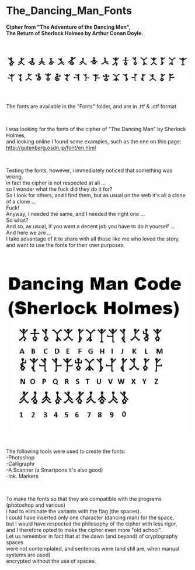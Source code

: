 # The_Dancing_Man_Fonts
<B>Cipher from "The Adventure of the Dancing Men", <br>The Return of Sherlock Holmes by Arthur Conan Doyle. </B>

<BR>   

![Alt text](https://raw.githubusercontent.com/JonnyBanana/The_Dancing_Man_Fonts/main/IMG/%23Dancing_Men_Alphabet.jpg)

</BR>

The fonts are available in the "Fonts" folder, and are in .ttf &amp; .otf format

<br>

I was looking for the fonts of the cipher of "The Dancing Man" by Sherlock Holmes, <BR>and looking online I found some examples, such as the one on this page: 
<br>
http://gutenberg.osdn.jp/font/en.html

<br>

Testing the fonts, however, i immediately noticed that something was wrong, <br>in fact the cipher is not respected at all ...
<br>
so I wonder what the fuck did they do it for?
<br>
So I look for others, and I find them, but as usual on the web it's all a clone of a clone ...
<br>
Fuck!
<br>
Anyway, I needed the same, and I needed the right one ...
<br>
So what?
<br>
And so, as usual, if you want a decent job you have to do it yourself ...
<br>
And here we are ...
<br>
I take advantage of it to share with all those like me who loved the story,<BR> and want to use the fonts for their own purposes. 

</BR>

![Alt text](https://raw.githubusercontent.com/JonnyBanana/The_Dancing_Man_Fonts/main/Cypher/fa629a766fd626642474e1acde6976e3.jpg)

</BR>

The following tools were used to create the fonts:
<br>
-Photoshop<br>
-Calligraphr<br>
-A Scanner (a Smartpone it's also good)<br>
-Ink. Markers<br>

<br>

To make the fonts so that they are compatible with the programs (photoshop and various) <br>
i had to eliminate the variants with the flag (the spaces).<br>
I could have inserted only one character (dancing man) for the space, <br>
but I would have respected the philosophy of the cipher with less rigor, <br>
and I therefore opted to make the cipher even more "old school". <br>
Let us remember in fact that at the dawn (and beyond) of cryptography spaces <br>
were not contemplated, and sentences were (and still are, when manual systems are used) <br>
encrypted without the use of spaces.<br>
